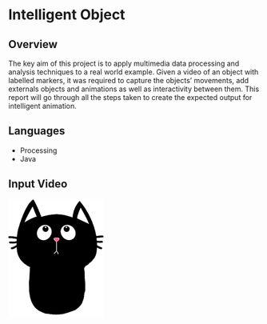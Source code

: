 # Intelligent Object

## Overview

The key aim of this project is to apply multimedia data processing and analysis techniques to a real world example. Given a video of an object with labelled markers, it was required to capture the objects’ movements, add externals objects and animations as well as interactivity between them. This report will go through all the steps taken to create the expected output for intelligent animation.


## Languages

*	Processing
* Java

## Input Video

![alt text](https://github.com/mahsaBayat/IntelligentObject/blob/master/cat-body.png)
